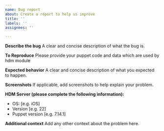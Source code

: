 ```yaml
---
name: Bug report
about: Create a report to help us improve
title: ''
labels: ''
assignees: ''

---
```


**Describe the bug**
A clear and concise description of what the bug is.

**To Reproduce**
Please provide your puppet code and data which are used by hdm module

**Expected behavior**
A clear and concise description of what you expected to happen.

**Screenshots**
If applicable, add screenshots to help explain your problem.

**HDM Server (please complete the following information):**
 - OS: [e.g. iOS]
 - Version [e.g. 22]
 - Puppet version [e.g. 7.14.1]

**Additional context**
Add any other context about the problem here.
